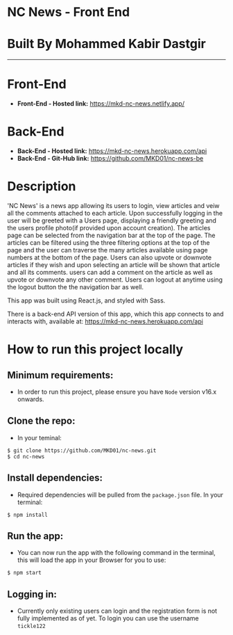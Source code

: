 # **NC News - Front End**

# **Built By Mohammed Kabir Dastgir**

---

# Front-End

- **Front-End - Hosted link:** https://mkd-nc-news.netlify.app/

# Back-End

- **Back-End - Hosted link:** https://mkd-nc-news.herokuapp.com/api
- **Back-End - Git-Hub link:** https://github.com/MKD01/nc-news-be

# Description

'NC News' is a news app allowing its users to login, view articles and veiw all the comments attached to each article. Upon successfully logging in the user will be greeted with a Users page, displaying a friendly greeting and the users profile photo(if provided upon account creation). The articles page can be selected from the navigation bar at the top of the page. The articles can be filtered using the three filtering options at the top of the page and the user can traverse the many articles available using page numbers at the bottom of the page. Users can also upvote or downvote articles if they wish and upon selecting an article will be shown that article and all its comments. users can add a comment on the article as well as upvote or downvote any other comment. Users can logout at anytime using the logout button the the navigation bar as well.

This app was built using React.js, and styled with Sass.

There is a back-end API version of this app, which this app connects to and interacts with, available at: https://mkd-nc-news.herokuapp.com/api

# How to run this project locally

## Minimum requirements:

- In order to run this project, please ensure you have `Node` version v16.x onwards.

## Clone the repo:

- In your teminal:

```
$ git clone https://github.com/MKD01/nc-news.git
$ cd nc-news
```

## Install dependencies:

- Required dependencies will be pulled from the `package.json` file. In your terminal:

```
$ npm install
```

## Run the app:

- You can now run the app with the following command in the terminal, this will load the app in your Browser for you to use:

```
$ npm start
```

## Logging in:

- Currently only existing users can login and the registration form is not fully implemented as of yet. To login you can use the username `tickle122`
